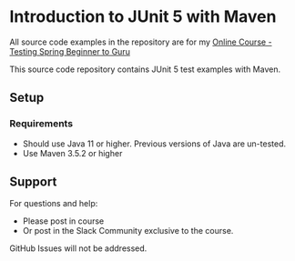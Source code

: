 [//]: # ([![CircleCI]&#40;https://dl.circleci.com/status-badge/img/gh/oktaykara14/testing-java-junit5/tree/master.svg?style=svg&#41;]&#40;https://dl.circleci.com/status-badge/redirect/gh/oktaykara14/testing-java-junit5/tree/master&#41;)
# Introduction to JUnit 5 with Maven

All source code examples in the repository are for my [Online Course - Testing Spring Beginner to Guru](https://www.udemy.com/testing-spring-boot-beginner-to-guru/?couponCode=GITHUB_REPO)

This source code repository contains JUnit 5 test examples with Maven.

## Setup
### Requirements
* Should use Java 11 or higher. Previous versions of Java are un-tested.
* Use Maven 3.5.2 or higher

## Support
For questions and help:
* Please post in course
* Or post in the Slack Community exclusive to the course.

GitHub Issues will not be addressed.

